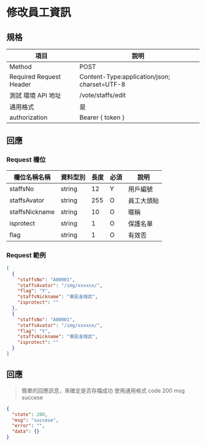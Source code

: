 # 修改員工資訊

## 規格

| 項目                    | 說明                                         |
| ----------------------- | -------------------------------------------- |
| Method                  | POST                                         |
| Required Request Header | Content-Type:application/json; charset=UTF-8 |
| 測試 環境 API 地址      | /vote/staffs/edit                            |
| 通用格式                | 是                                           |
| authorization           | Bearer { token }                             |

## 回應

### Request 欄位

| 欄位名稱名稱   | 資料型別 | 長度 | 必須 | 說明       |
| -------------- | -------- | ---- | ---- | ---------- |
| staffsNo       | string   | 12   | Y    | 用戶編號   |
| staffsAvator   | string   | 255  | O    | 員工大頭貼 |
| staffsNickname | string   | 10   | O    | 暱稱       |
| isprotect      | string   | 1    | O    | 保護名單   |
| flag           | string   | 1    | O    | 有效否     |

### Request 範例

```json
[
  {
    "staffsNo": "A00001",
    "staffsAvator": "/img/xxxxxx/",
    "flag": "Y",
    "staffsNickname": "東區金城武",
    "isprotect": ""
  },
  {
    "staffsNo": "A00001",
    "staffsAvator": "/img/xxxxxx/",
    "flag": "Y",
    "staffsNickname": "東區金城武",
    "isprotect": ""
  }
]
```

## 回應

> 簡單的回應訊息，來確定是否存檔成功
> 使用通用格式 code 200 msg succese

```json
{
  "state": 200,
  "msg": "succese",
  "error": "",
  "data": {}
}
```
